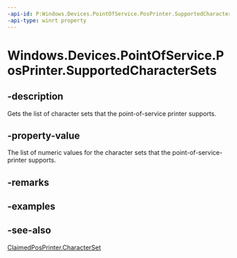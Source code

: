 ----api-id: P:Windows.Devices.PointOfService.PosPrinter.SupportedCharacterSets
-api-type: winrt property
---<!-- Property syntaxpublic Windows.Foundation.Collections.IVectorView<uint> SupportedCharacterSets { get; }--># Windows.Devices.PointOfService.PosPrinter.SupportedCharacterSets## -descriptionGets the list of character sets that the point-of-service printer supports.## -property-valueThe list of numeric values for the character sets that the point-of-service-printer supports.## -remarks## -examples## -see-also[ClaimedPosPrinter.CharacterSet](claimedposprinter_characterset.md)